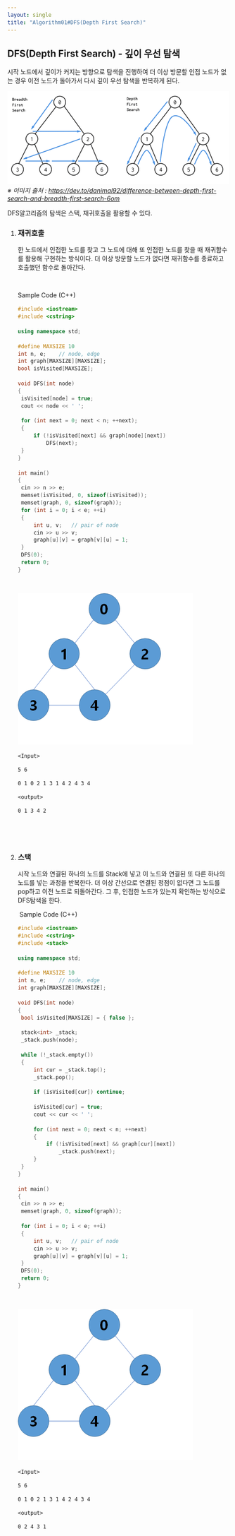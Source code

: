 ```yaml
---
layout: single
title: "Algorithm01#DFS(Depth First Search)"
---
```


## DFS(Depth First Search) - 깊이 우선 탐색

시작 노드에서 깊이가 커지는 방향으로 탐색을 진행하여  더 이상 방문할 인접 노드가 없는 경우 이전 노드가 돌아가서 다시 깊이 우선 탐색을 반복하게 된다.

![2022-07-03_DFS_01](../images/2022-07-03/2022-07-03_DFS_01.png)*※ 이미지 출처 : https://dev.to/danimal92/difference-between-depth-first-search-and-breadth-first-search-6om*



DFS알고리즘의 탐색은 스택, 재귀호출을 활용할 수 있다.



1. ### 재귀호출

   한 노드에서 인접한 노드를 찾고 그 노드에 대해 또 인접한 노드를 찾을 때 재귀함수를 활용해 구현하는 방식이다. 더 이상 방문할 노드가 없다면 재귀함수를 종료하고 호출했던 함수로 돌아간다.

   ​

   Sample Code (C++)

   ```c++
   #include <iostream>
   #include <cstring>

   using namespace std;

   #define MAXSIZE 10
   int n, e;	// node, edge
   int graph[MAXSIZE][MAXSIZE];
   bool isVisited[MAXSIZE];

   void DFS(int node)
   {		
   	isVisited[node] = true;
   	cout << node << ' ';

   	for (int next = 0; next < n; ++next);
   	{		
   		if (!isVisited[next] && graph[node][next])
   			DFS(next);
   	}
   }

   int main()
   {
   	cin >> n >> e;
   	memset(isVisited, 0, sizeof(isVisited));
   	memset(graph, 0, sizeof(graph));
   	for (int i = 0; i < e; ++i)
   	{
   		int u, v;	// pair of node
   		cin >> u >> v;
   		graph[u][v] = graph[v][u] = 1;
   	}
   	DFS(0);
   	return 0;
   }

   ```

   ​

   ![2022-07-03_DFS_02](../images/2022-07-03/2022-07-03_DFS_03.png)

   `<Input>`

   `5 6`

   `0 1 0 2 1 3 1 4 2 4 3 4`

   `<output>`

   `0 1 3 4 2`

   ​

   ​

2. ### 스택

   시작 노드와 연결된 하나의 노드를 Stack에 넣고 이 노드와 연결된 또 다른 하나의 노드를 넣는 과정을 반복한다. 더 이상 간선으로 연결된 정점이 없다면 그 노드를 pop하고 이전 노드로 되돌아간다. 그 후, 인접한 노드가 있는지 확인하는 방식으로 DFS탐색을 한다.

   ​
   Sample Code (C++)

   ```c++
   #include <iostream>
   #include <cstring>
   #include <stack>
    
   using namespace std;
    
   #define MAXSIZE 10
   int n, e;	// node, edge
   int graph[MAXSIZE][MAXSIZE];
    
   void DFS(int node)
   {
   	bool isVisited[MAXSIZE] = { false };
    
   	stack<int> _stack;
   	_stack.push(node);
    
   	while (!_stack.empty())
   	{
   		int cur = _stack.top();
   		_stack.pop();
    
   		if (isVisited[cur]) continue;
   		
   		isVisited[cur] = true;
   		cout << cur << ' ';
    
   		for (int next = 0; next < n; ++next)
   		{
   			if (!isVisited[next] && graph[cur][next])
   				_stack.push(next);
   		}
   	}
   }
    
   int main()
   {
   	cin >> n >> e;
   	memset(graph, 0, sizeof(graph));
    
   	for (int i = 0; i < e; ++i)
   	{
   		int u, v;	// pair of node
   		cin >> u >> v;
   		graph[u][v] = graph[v][u] = 1;
   	}
   	DFS(0);
   	return 0;
   }
   ```

   ​

   ![2022-07-03_DFS_03](../images/2022-07-03/2022-07-03_DFS_03.png)

   `<Input>`

   `5 6`

   `0 1 0 2 1 3 1 4 2 4 3 4`

   `<output>`

   `0 2 4 3 1`

   ​

   ​